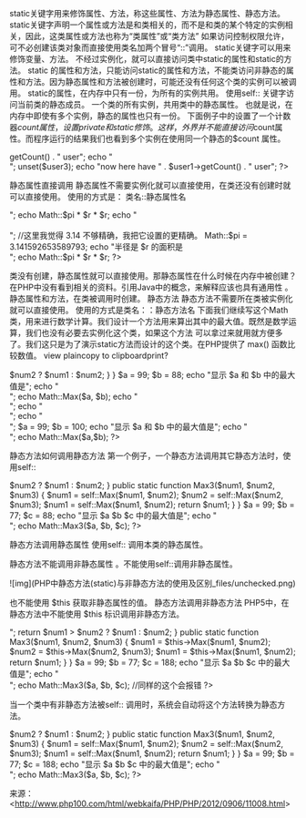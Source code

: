static关键字用来修饰属性、方法，称这些属性、方法为静态属性、静态方法。
static关键字声明一个属性或方法是和类相关的，而不是和类的某个特定的实例相关，因此，这类属性或方法也称为“类属性”或“类方法”
如果访问控制权限允许，可不必创建该类对象而直接使用类名加两个冒号“::”调用。
static关键字可以用来修饰变量、方法。
不经过实例化，就可以直接访问类中static的属性和static的方法。
static 的属性和方法，只能访问static的属性和方法，不能类访问非静态的属性和方法。因为静态属性和方法被创建时，可能还没有任何这个类的实例可以被调
用。
static的属性，在内存中只有一份，为所有的实例共用。
使用self:: 关键字访问当前类的静态成员。
一个类的所有实例，共用类中的静态属性。
也就是说，在内存中即使有多个实例，静态的属性也只有一份。
下面例子中的设置了一个计数器$count属性，设置private 和 static 修饰。
这样，外界并不能直接访问$count属性。而程序运行的结果我们也看到多个实例在使用同一个静态的$count 属性。
<?php     
class user   
{     
​    private static $count = 0 ; //记录所有用户的登录情况.     
​    public function __construct() {     
​        self::$count = self::$count + 1;     
​    }     
​    public function getCount() {       
​        return self::$count;     
​    }     
​    public function __destruct() {     
​        self::$count = self::$count - 1;     
​    }     
}     
$user1 = new user();     
$user2 = new user();     
$user3 = new user();     
echo "now here have " . $user1->getCount() . " user";     
echo "<br />";     
unset($user3);     
echo "now here have " . $user1->getCount() . " user";     
?>    
静态属性直接调用
静态属性不需要实例化就可以直接使用，在类还没有创建时就可以直接使用。
使用的方式是： 类名::静态属性名
<?php     
class Math   
{     
​    public static $pi = 3.14;     
}     
// 求一个半径3的园的面积。     
$r = 3;     
echo "半径是 $r 的面积是<br />";     
echo Math::$pi * $r * $r;     
echo "<br /><br />";     
//这里我觉得 3.14 不够精确，我把它设置的更精确。     
Math::$pi = 3.141592653589793;     
echo "半径是 $r 的面积是<br />";     
echo Math::$pi * $r * $r;      
?>    
类没有创建，静态属性就可以直接使用。那静态属性在什么时候在内存中被创建？ 在PHP中没有看到相关的资料。引用Java中的概念，来解释应该也具有通用性
。静态属性和方法，在类被调用时创建。
静态方法
静态方法不需要所在类被实例化就可以直接使用。
使用的方式是类名：：静态方法名
下面我们继续写这个Math类，用来进行数学计算。我们设计一个方法用来算出其中的最大值。既然是数学运算，我们也没有必要去实例化这个类，如果这个方法
可以拿过来就用就方便多了。我们这只是为了演示static方法而设计的这个类。在PHP提供了 max() 函数比较数值。
view plaincopy to clipboardprint?
<?php     
class Math   
{     
​    public static function Max($num1, $num2) {     
​        return $num1 > $num2 ? $num1 : $num2;     
​    }          
}     
$a = 99;     
$b = 88;     
echo "显示 $a 和 $b 中的最大值是";     
echo "<br />";     
echo Math::Max($a, $b);     
echo "<br />";   
echo "<br />";   
echo "<br />";     
$a = 99;     
$b = 100;     
echo "显示 $a 和 $b 中的最大值是";     
echo "<br />";     
echo Math::Max($a,$b);     
?>   
静态方法如何调用静态方法
第一个例子，一个静态方法调用其它静态方法时，使用self:: 
<?php     
// 实现最大值比较的Math类。     
class Math   
{     
​    public static function Max($num1, $num2) {     
​        return $num1 > $num2 ? $num1 : $num2;     
​    }     
​    public static function Max3($num1, $num2, $num3) {     
​        $num1 = self::Max($num1, $num2);     
​        $num2 = self::Max($num2, $num3);     
​        $num1 = self::Max($num1, $num2);             
​        return $num1;     
​    }     
}     
$a = 99;     
$b = 77;     
$c = 88;     
echo "显示 $a $b $c 中的最大值是";     
echo "<br />";     
echo Math::Max3($a, $b, $c);     
?> 
静态方法调用静态属性
使用self:: 调用本类的静态属性。
<?php     
//      
class Circle   
{     
​    public static $pi = 3.14;     
​    public static function circleAcreage($r) {     
​        return $r * $r * self::$pi;     
​    }     
}     
$r = 3;     
echo " 半径 $r 的圆的面积是 " . Circle::circleAcreage($r);     
?>    
静态方法不能调用非静态属性 。不能使用self::调用非静态属性。 
<?php     
// 这个方式是错误的     
class Circle   
{     
​    public $pi = 3.14;     
​    public static function circleAcreage($r) {     
​        return $r * $r * self::pi;     
​    }     
}     
$r = 3;     
echo " 半径 $r 的圆的面积是 " . Circle::circleAcreage($r);     
?>   ![img](PHP中静态方法(static)与非静态方法的使用及区别_files/unchecked.png)
也不能使用 $this 获取非静态属性的值。
静态方法调用非静态方法
PHP5中，在静态方法中不能使用 $this 标识调用非静态方法。
<?php   
// 实现最大值比较的Math类。     
class Math   
{         
​    public function Max($num1, $num2) {     
​        echo "bad<br />";             
​        return $num1 > $num2 ? $num1 : $num2;     
​    }     
​    public static function Max3($num1, $num2, $num3) {     
​        $num1 = $this->Max($num1, $num2);     
​        $num2 = $this->Max($num2, $num3);     
​        $num1 = $this->Max($num1, $num2);             
​        return $num1;     
​    }     
}     
$a = 99;     
$b = 77;     
$c = 188;     
echo "显示 $a $b $c 中的最大值是";     
echo "<br />";     
echo Math::Max3($a, $b, $c);    //同样的这个会报错    
?>   
当一个类中有非静态方法被self:: 调用时，系统会自动将这个方法转换为静态方法。
<?php     
// 实现最大值比较的Math类。     
class Math   
{         
​    public function Max($num1, $num2) {            
​        return $num1 > $num2 ? $num1 : $num2;     
​    }     
​    public static function Max3($num1, $num2, $num3) {     
​        $num1 = self::Max($num1, $num2);     
​        $num2 = self::Max($num2, $num3);     
​        $num1 = self::Max($num1, $num2);             
​        return $num1;     
​    }     
}     
$a = 99;     
$b = 77;     
$c = 188;     
echo "显示 $a $b $c 中的最大值是";     
echo "<br />";     
echo Math::Max3($a, $b, $c);     
?>

来源： <<http://www.php100.com/html/webkaifa/PHP/PHP/2012/0906/11008.html>>

 